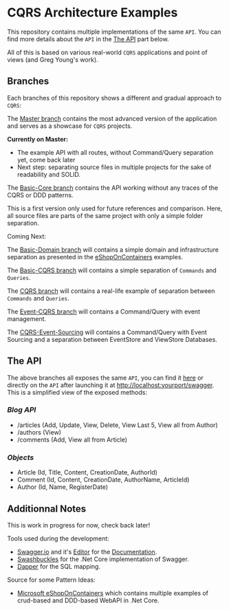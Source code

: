 # CQRS Architecture Examples

This repository contains multiple implementations of the same `API`. You can find more details about the `API` in the [The API](https://github.com/Adraca/CQRS-Architecture-Examples#blog-api) part below.

All of this is based on various real-world `CQRS` applications and point of views (and Greg Young's work).

## Branches

Each branches of this repository shows a different and gradual approach to `CQRS`:

The [Master branch](https://github.com/Adraca/CQRS-Architecture-Examples/tree/master) contains the most advanced version of the application and serves as a showcase for `CQRS` projects.

**Currently on Master:**

- The example API with all routes, without Command/Query separation yet, come back later
- Next step: separating source files in multiple projects for the sake of readability and SOLID.

The [Basic-Core branch](https://github.com/Adraca/CQRS-Architecture-Examples/tree/basic-core) contains the API working without any traces of the CQRS or DDD patterns.

This is a first version only used for future references and comparison. Here, all source files are parts of the same project with only a simple folder separation.

Coming Next:

The [Basic-Domain branch](https://github.com/Adraca/CQRS-Architecture-Examples/tree/basic-domain) will contains a simple domain and infrastructure separation as presented in the [eShopOnContainers](https://github.com/dotnet-architecture/eShopOnContainers) examples.

The [Basic-CQRS branch](https://github.com/Adraca/CQRS-Architecture-Examples/tree/basic-cqrs) will contains a simple separation of `Commands` and `Queries`.

The [CQRS branch](https://github.com/Adraca/CQRS-Architecture-Examples/tree/cqrs) will contains a real-life example of separation between `Commands` and `Queries`.

The [Event-CQRS branch](https://github.com/Adraca/CQRS-Architecture-Examples/tree/event-cqrs) will contains a Command/Query with event management.

The [CQRS-Event-Sourcing](https://github.com/Adraca/CQRS-Architecture-Examples/tree/cqrs-event-sourcing) will contains a Command/Query with Event Sourcing and a separation between EventStore and ViewStore Databases.

## The API

The above branches all exposes the same `API`, you can find it [here](https://github.com/Adraca/CQRS-Architecture-Examples/blob/master/swagger.yaml) or directly on the `API` after launching it at [http://localhost:yourport/swagger](http://localhost:yourport/swagger). This is a simplified view of the exposed methods:

### _Blog API_

- /articles (Add, Update, View, Delete, View Last 5, View all from Author)
- /authors (View)
- /comments (Add, View all from Article)

### _Objects_

- Article (Id, Title, Content, CreationDate, AuthorId)
- Comment (Id, Content, CreationDate, AuthorName, ArticleId)
- Author (Id, Name, RegisterDate)

## Additionnal Notes

This is work in progress for now, check back later!

Tools used during the development:

- [Swagger.io](swagger.io) and it's [Editor](https://editor.swagger.io) for the [Documentation](https://github.com/Adraca/CQRS-Architecture-Examples/blob/master/swagger.yaml).
- [Swashbuckles](https://github.com/domaindrivendev/Swashbuckle.AspNetCore) for the .Net Core implementation of Swagger.
- [Dapper](https://github.com/StackExchange/Dapper) for the SQL mapping.

Source for some Pattern Ideas:

- [Microsoft eShopOnContainers](https://github.com/dotnet-architecture/eShopOnContainers) which contains multiple examples of crud-based and DDD-based WebAPI in .Net Core.
